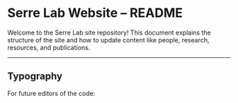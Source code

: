 # Serre Lab Website – README

Welcome to the Serre Lab site repository! This document explains the structure of the site and how to update content like people, research, resources, and publications.

---

## Typography

For future editors of the code:

<Title order={1}> is for Title
<Title order={2}> is for Subtitle
<Text> is for paragraph Text

## 🚀 Tech Stack
- **Framework**: React (with Vite)
- **UI Library**: Mantine UI
- **Routing**: React Router
- **Styling**: CSS Modules
- **Animation**: Framer Motion
- **Icons**: React Icons
- **Data Source**: JSON files

---

## 🗂 File Structure (Relevant to Content)
```
src/
├── components/
│   ├── Person/Person.tsx        # Person card + modal
│   ├── ResearchProject/        # Research project component
│   └── LearnMoreAbout/Learn.tsx
├── data/
│   ├── people.json              # List of lab members
│   ├── research.json            # Research projects
│   ├── resources.json           # Resources
│   └── publications_by_year.json  # Publications grouped by year
├── pages/
│   ├── Home.tsx
│   ├── People.tsx
│   ├── Research.tsx
│   ├── Resources.tsx
│   └── Publications.tsx
```

---

## 👥 Editing People (People Page)
- File: `src/data/people.json`
- **Each person must have a `title` field that is one of:**
  - `PI`
  - `Assistant Prof of Research`
  - `PostDoc`
  - `Grad student`
  - `Research Assistant`
  - `Undergraduate student`
- **Each person must have a `university` field that is either `Brown` or `ANITI`.**
- Format:
```json
{
  "people": [
    {
      "fullName": "First Last",
      "title": "PI",
      "university": "Brown",
      "description": "Short bio or blurb.",
      "imagePath": "/images/people/firstlast.jpg"
    },
    ...
  ]
}
```
- Cards are **sorted by title alphabetically**, but not grouped visually.
- Click opens a **modal with image and description**.

---

## 📚 Editing Research (Research Page)
- File: `src/data/research.json`
- Format:
```json
{
  "researchProjects": [
    {
      "title": "Project Name",
      "years": "2021–2024",
      "fundingSource": "NSF / NIH",
      "description": [
        "One or more paragraphs",
        "About the project..."
      ]
    },
    ...
  ]
}
```

---

## 🔗 Editing Resources (Resources Page)
- File: `src/pages/resources.json`
- Organized by **category** and **subcategory**:
```json
{
  "Tools": {
    "Software": [
      { "title": "Tool A", "url": "https://example.com" }
    ]
  },
  "Reading Lists": {
    "Machine Learning": [
      { "title": "Intro to ML", "url": "https://ml.com" }
    ]
  }
}
```

---

## 📄 Editing Publications (Publications Page)
- File: `src/data/publications_by_year.json`
- Grouped by year:
```json
{
  "2024": [
    {
      "title": "Paper Title",
      "authors": "Author1, Author2",
      "url": "https://doi.org/..."
    }
  ],
  "Work in progress": [ ... ]
}
```
- Publications are **filterable** by year and searchable by **title or author**.

---

## ✨ How to Add New Content
1. Open the corresponding file in `src/data/`
2. Add your new object following the JSON format
3. Save the file
4. Restart the dev server if needed

> ⚠️ Ensure your JSON is valid (check for commas, braces, etc.)

---

## 📦 Build & Run Locally
```bash
npm install
npm run dev
```

---

## 🧠 Suggestions for the Future
- Consider using a CMS like **Payload** or **Netlify CMS** for non-technical editing
- Add image upload support or WYSIWYG editors via a CMS
- Automate publication syncing from BibTeX or Zotero if needed

---

For questions, contact the current site maintainer or the Serre Lab dev team.

Enjoy! 🧠

# Developer Workflow

Github Repository for Local Development. For developers contributing to the project, here's how you can setup your environment:
1. ensure you have [node and npm](https://nodejs.org/en/download/package-manager) installed on your device, along with git. 
2. clone the repository
3. cd into the repo
4. run `npm install` to install dependencies on your local machine
5. run `npm run dev` to create a local host site. Visit `https://localhost:5173` to view the site
6. To push changes, `git add -A`, `git commit -m "meaningful commit"`, `git push`
7. To redeploy site with changes run `npm run deploy`

This is the development process for the meantime while the site is being created. In the future, aim to use issues, branches, and pull requests to minimize the bugs pushed into production

Creating a markdown file in `src/content` will create a new page, auto-adding them to the header. 





---
Everything past this is auto-generated by Vite 
# React + TypeScript + Vite

This template provides a minimal setup to get React working in Vite with HMR and some ESLint rules.

Currently, two official plugins are available:

- [@vitejs/plugin-react](https://github.com/vitejs/vite-plugin-react/blob/main/packages/plugin-react/README.md) uses [Babel](https://babeljs.io/) for Fast Refresh
- [@vitejs/plugin-react-swc](https://github.com/vitejs/vite-plugin-react-swc) uses [SWC](https://swc.rs/) for Fast Refresh

## Expanding the ESLint configuration

If you are developing a production application, we recommend updating the configuration to enable type aware lint rules:

- Configure the top-level `parserOptions` property like this:

```js
export default tseslint.config({
  languageOptions: {
    // other options...
    parserOptions: {
      project: ['./tsconfig.node.json', './tsconfig.app.json'],
      tsconfigRootDir: import.meta.dirname,
    },
  },
})
```

- Replace `tseslint.configs.recommended` to `tseslint.configs.recommendedTypeChecked` or `tseslint.configs.strictTypeChecked`
- Optionally add `...tseslint.configs.stylisticTypeChecked`
- Install [eslint-plugin-react](https://github.com/jsx-eslint/eslint-plugin-react) and update the config:

```js
// eslint.config.js
import react from 'eslint-plugin-react'

export default tseslint.config({
  // Set the react version
  settings: { react: { version: '18.3' } },
  plugins: {
    // Add the react plugin
    react,
  },
  rules: {
    // other rules...
    // Enable its recommended rules
    ...react.configs.recommended.rules,
    ...react.configs['jsx-runtime'].rules,
  },
})
```